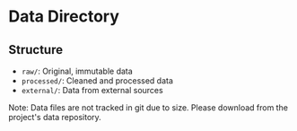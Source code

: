 # Data Directory

## Structure
- `raw/`: Original, immutable data
- `processed/`: Cleaned and processed data
- `external/`: Data from external sources

Note: Data files are not tracked in git due to size. Please download from the project's data repository.